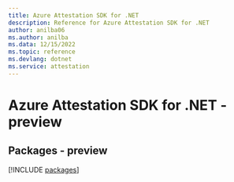 ```yaml
---
title: Azure Attestation SDK for .NET
description: Reference for Azure Attestation SDK for .NET
author: anilba06
ms.author: anilba
ms.data: 12/15/2022
ms.topic: reference
ms.devlang: dotnet
ms.service: attestation
---
```

# Azure Attestation SDK for .NET - preview
## Packages - preview
[!INCLUDE [packages](attestation-index.md)]